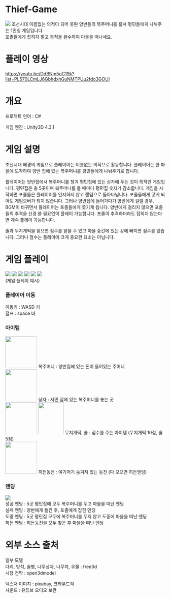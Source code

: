# Thief-Game
<img src = 'https://github.com/LeeHayoung0807/Thief-Game/assets/73875317/15dcea15-59b9-459d-9b73-54d2a13f9afc'>
조선시대 이름없는 의적이 되어 못된 양반들의 복주머니를 훔쳐 평민들에게 나눠주는 1인칭 게임입니다.</br>
포졸들에게 잡히지 말고 목적을 완수하여 마을을 떠나세요.

# 플레이 영상
https://youtu.be/DdBNm5oC19k?list=PL570LCmLJ6GbhdxhGuNMTPUu2fdo3GOUI

# 개요
프로젝트 언어 : C#   

게임 엔진 : Unity3D 4.3.1

# 게임 설명
조선시대 배경의 게임으로 플레이어는 이름없는 의적으로 활동합니다. 플레이어는 한 마을에 도착하여 양반 집에 있는 복주머니를 평민들에게 나눠주기로 합니다.  

플레이어는 양반집에서 복주머니를 챙겨 평민집에 있는 상자에 두는 것이 목적인 게임입니다. 평민집은 총 5곳이며 복주머니를 둘 때마다 평민집 숫자가 감소합니다. 게임을 시작하면 포졸들은 플레이어를 인지하지 않고 랜덤으로 돌아다닙니다. 포졸들에게 닿게 되어도 게임오버가 되지 않습니다. 그러나 양반집에 들어가다가 양반에게 걸릴 경우, BGM이 바뀌면서 플레이어는 포졸들에게 쫓기게 됩니다. 양반에게 걸리지 않으면 포졸들의 추격을 신경 쓸 필요없이 플레이 가능합니다. 포졸이 추격하더라도 잡히지 않는다면 계속 플레이 가능합니다.  

술과 무지개떡을 얻으면 점수를 얻을 수 있고 마을 중간에 있는 강에 빠지면 점수를 잃습니다. 그러나 점수는 플레이에 크게 중요한 요소는 아닙니다.

# 게임 플레이
<img src = 'https://github.com/hyL0807/Thief-Game/assets/73875317/9ec2249d-e78b-4fa4-872e-ce37c23f4154'>
<img src = 'https://github.com/hyL0807/Thief-Game/assets/73875317/79b0adea-f84b-4025-bf0b-8a1a5123a3f9'>
<img src = 'https://github.com/hyL0807/Thief-Game/assets/73875317/f99ca26e-6d28-4a75-8039-050038885acd'>
<img src = 'https://github.com/hyL0807/Thief-Game/assets/73875317/ac881001-19fc-41a7-88f8-33877e9d7f15'>
<img src = 'https://github.com/hyL0807/Thief-Game/assets/73875317/b07f45c7-8a1c-4e28-b05a-6e3c5746b849'>
<img src = 'https://github.com/hyL0807/Thief-Game/assets/73875317/9e31dcb1-66da-4af0-bba9-0cee3b5d9285'></br>
(게임 플레이 예시)</br>

  ### 플레이어 이동
  이동키 : WASD 키</br>
  점프 : space 바
  
  ### 아이템
  <img src = 'https://github.com/hyL0807/Thief-Game/assets/73875317/2deaba20-81da-4089-a345-b7e335971115' width = 100 height = 100>
  복주머니 : 양반집에 있는 돈이 들어있는 주머니</br>
  <img src = 'https://github.com/hyL0807/Thief-Game/assets/73875317/67827e62-c053-498f-831c-a738591dcfbc' width = 100 height = 100>
  상자 : 서민 집에 있는 복주머니를 놓는 곳</br>
  <img src = 'https://github.com/hyL0807/Thief-Game/assets/73875317/ff0b5d0c-e1ab-474b-82d7-57cf494c144b' width = 100 height = 100>
  <img src = 'https://github.com/hyL0807/Thief-Game/assets/73875317/22609b98-b5fb-449a-9f38-02fab1002c9b' width = 80 height = 100>
  무지개떡, 술 : 점수를 주는 아이템 (무지개떡 10점, 술 5점)</br>
  <img src = 'https://github.com/hyL0807/Thief-Game/assets/73875317/b30971e6-a46b-49a4-8d2b-b629eb9e1d8e' width = 100 height = 100>
  히든동전 : 여기저기 숨겨져 있는 동전 (다 모으면 히든엔딩)
  
  ### 엔딩
  <img src = 'https://github.com/hyL0807/Thief-Game/assets/73875317/4083088d-e9ef-45b1-8bb6-aec487f6a7f2'></br>
  성공 엔딩 : 5곳 평민집에 모두 복주머니를 두고 마을을 떠난 엔딩</br>
  실패 엔딩 : 양반에게 들킨 후, 포졸에게 잡힌 엔딩</br>
  도망 엔딩 : 5곳 평민집 모두에 복주머니를 두지 않고 도중에 마을을 떠난 엔딩</br>
  히든 엔딩 : 히든동전을 모두 찾은 후 마을을 떠난 엔딩

# 외부 소스 출처
일부 모델</br>
다리, 방석, 술병, 나무상자, 나무차, 우물 : free3d</br>
시장 천막 : open3dmodel  

텍스쳐 이미지 : pixabay, 크라우드픽</br>
사운드 : 유튜브 오디오 보관

  
